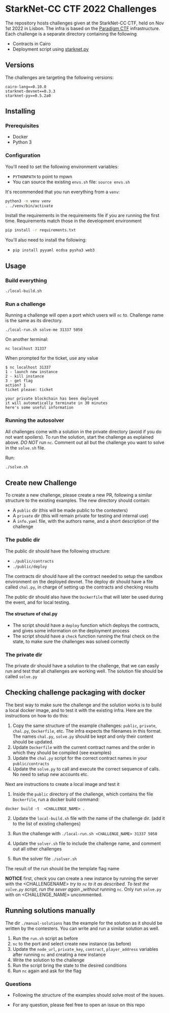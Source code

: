 # StarkNet-CC CTF 2022 Challenges

The repository hosts challenges given at the StarkNet-CC CTF, held on Nov 1st 2022 in Lisbon.
The infra is based on the [Paradigm CTF]("https://github.com/paradigmxyz/paradigm-ctf-2022") infrastructure.
Each challenge is a separate directory containing the following

- Contracts in Cairo
- Deployment script using [starknet.py]("https://github.com/software-mansion/starknet.py")

## Versions

The challenges are targeting the following versions:

```
cairo-lang==0.10.0
starknet-devnet==0.3.3
starknet-py==0.5.2a0
```

## Installing

### Prerequisites

- Docker
- Python 3

### Configuration

You'll need to set the following environment variables:

- `PYTHONPATH` to point to mpwn
- You can source the existing `envs.sh` file: `source envs.sh`

It's recommended that you run everything from a `venv`:

```bash
python3 -m venv venv
. ./venv/bin/activate
```

Install the requirements in the requirements file if you are running the first time.
Requirements match those in the development environment

```bash
pip install -r requirements.txt
```

You'll also need to install the following:

- `pip install pyyaml ecdsa pysha3 web3`

## Usage

### Build everything

```bash
./local-build.sh
```

### Run a challenge

Running a challenge will open a port which users will `nc` to.
Challenge name is the same as its directory.

```
./local-run.sh solve-me 31337 5050
```

On another terminal:

```
nc localhost 31337
```

When prompted for the ticket, use any value

```
$ nc localhost 31337
1 - launch new instance
2 - kill instance
3 - get flag
action? 1
ticket please: ticket

your private blockchain has been deployed
it will automatically terminate in 30 minutes
here's some useful information
```

### Running the autosolver

All challenges come with a solution in the private directory (avoid if you do not want spoilers). To run the solution, start the challenge as explained above. _DO NOT_ run `nc`.
Comment out all but the challenge you want to solve in the `solve.sh` file.

Run:

```bash
./solve.sh
```

## Create new Challenge

To create a new challenge, please create a new PR, following a similar structure to the existing examples.
The new directory should contain:

- A `public` dir (this will be made public to the contesters)
- A `private` dir (this will remain private for testing and internal use)
- A `info.yaml` file, with the authors name, and a short description of the challenge

### The public dir

The public dir should have the following structure:

- `./public/contracts`
- `./public/deploy`

The contracts dir should have all the contract needed to setup the sandbox environment on the deployed devnet.
The deploy dir should have a file called `chal.py`, in charge of setting up the contracts and checking results

The public dir should also have the `Dockerfile` that will later be used during the event, and for local testing.

#### The structure of chal.py

- The script should have a `deploy` function which deploys the contracts, and gives some information on the deployment process
- The script should have a `check` function running the final check on the state, to make sure the challenges was solved correctly

### The private dir

The private dir should have a solution to the challenge, that we can easily run and test that all challenges are working well. The solution file should be called `solve.py`

## Checking challenge packaging with docker

The best way to make sure the challenge and the solution works is to build a local docker image, and to test it with the existing infra. Here are the instructions on how to do this:

1. Copy the same structure of the example challenges: `public`, `private`, `chal.py`, `Dockerfile`, etc. The infra expects the filenames in this format. The names `chal.py`, `solve.py` should be kept and only their content should be updated.
2. Update `Dockerfile` with the current contract names and the order in which they should be compiled (see examples)
3. Update the `chal.py` script for the correct contract names in your `public/contracts`
4. Update the `solve.py` to call and execute the correct sequence of calls. No need to setup new accounts etc.

Next are instructions to create a local image and test it

1. Inside the `public` directory of the challenge, which contains the file `Dockerfile`, run a docker build command:

```
docker build -t  <CHALLENGE_NAME> .
```

2. Update the `local-build.sh` file with the name of the challenge dir. (add it to the list of existing challenges)

3. Run the challenge with `./local-run.sh <CHALLENGE_NAME> 31337 5050`

4. Update the `solver.sh` file to include the challenge name, and comment out all other challenges

5. Run the solver file `./solver.sh`

The result of the run should be the template flag name

**NOTICE** first, check you can create a new instance by running the server with the <CHALLENGE*NAME> try to `nc` to it as described. To test the `solve.py` script, run the sever again \_without* running `nc`. Only run `solve.py` with on <CHALLENGE_NAME> uncommented.

## Running solutions manually

The dir `./manual-solutions` has the example for the solution as it should be written by the contesters.
You can write and run a similar solution as well.

1. Run the `run.sh` script as before
2. `nc` to the port and select create new instance (as before)
3. Update the `node_url`, `private_key`, `contract`, `player_address` variables after running `nc` and creating a new instance
4. Write the solution to the challenge
5. Run the script bring the state to the desired conditions
6. Run `nc` again and ask for the flag

### Questions

- Following the structure of the examples should solve most of the issues.

- For any question, please feel free to open an issue on this repo

